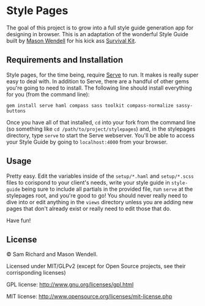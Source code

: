 # Style Pages

The goal of this project is to grow into a full style guide generation app for designing in browser. This is an adaptation of the wonderful Style Guide built by [Mason Wendell](http://twitter.com/codingdesigner) for his kick ass [Survival Kit](http://github.com/canarymason/survival-kit).

## Requirements and Installation
Style pages, for the time being, require [Serve](http://get-serve.com) to run. It makes is really super easy to deal with. In addition to Serve, there are a handful of other gems you're going to need to install. The following line should install everything for you (from the command line):

```
gem install serve haml compass sass toolkit compass-normalize sassy-buttons
```

Once you have all of that installed, `cd` into your fork from the command line (so something like `cd /path/to/project/stylepages`) and, in the stylepages directory, type `serve` to start the Serve webserver. You'll be able to access your Style Guide by going to `localhost:4000` from your browser.

## Usage
Pretty easy. Edit the variables inside of the `setup/*.haml` and `setup/*.scss` files to corispond to your client's needs, write your style guide in `style-guide` being sure to include all partials in the provided file, run `serve` at the stylepages root, and you're good to go! You should never really need to dive into or edit anything in the `views` directory unless you are adding new pages that don't already exist or really need to edit those that do.

Have fun!

## License
© Sam Richard and Mason Wendell.

Licensed under MIT/GLPv2 (except for Open Source projects, see their corrisponding licenses)

GPL license: http://www.gnu.org/licenses/gpl.html

MIT license: http://www.opensource.org/licenses/mit-license.php
